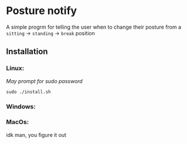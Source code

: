 # Posture notify
A simple progrm for telling the user when to change their posture from a `sitting` -> `standing` -> `break` position

## Installation

### Linux:
_May prompt for sudo password_
```
sudo ./install.sh
```

### Windows:

### MacOs:

idk man, you figure it out
